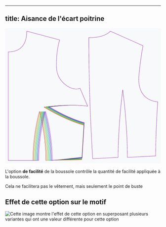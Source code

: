 ***

## title: Aisance de l'écart poitrine

![L'effet de l'option d'assouplissement de la poussière sur le patron](sample.png)

L'option **de facilité** de la boussole contrôle la quantité de facilité appliquée à la boussole.

<Note>Cela ne facilitera pas le vêtement, mais seulement le point de buste</Note>

## Effet de cette option sur le motif

![Cette image montre l'effet de cette option en superposant plusieurs variantes qui ont une valeur différente pour cette option](bella\_bustspanease\_sample.svg "Effet de cette option sur le motif")

